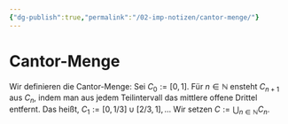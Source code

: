 ```yaml
---
{"dg-publish":true,"permalink":"/02-imp-notizen/cantor-menge/"}
---
```


# Cantor-Menge
Wir definieren die Cantor-Menge: Sei $C_0:=[0,1]$. Für $n \in \mathbb{N}$ ensteht $C_{n+1}$ aus $C_n$, indem man aus jedem Teilintervall das mittlere offene Drittel entfernt. Das heißt, $C_1:=[0,1 / 3] \cup[2 / 3,1], \ldots$ Wir setzen $C:=\bigcup_{n \in \mathbb{N}} C_n$. 